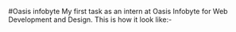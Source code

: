 #Oasis infobyte
My first task as an intern at Oasis Infobyte for Web Development and Design.
This is how it look like:-
